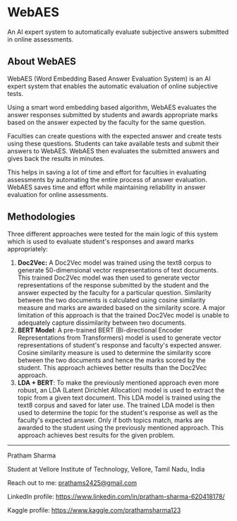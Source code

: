 # WebAES
An AI expert system to automatically evaluate subjective answers submitted in online assessments.

## About WebAES
WebAES (Word Embedding Based Answer Evaluation System) is an AI expert system that enables the automatic evaluation of online subjective tests.

Using a smart word embedding based algorithm, WebAES evaluates the answer responses submitted by students and awards appropriate marks based on the answer expected by the faculty for the same question.

Faculties can create questions with the expected answer and create tests using these questions. Students can take available tests and submit their answers to WebAES. WebAES then evaluates the submitted answers and gives back the results in minutes.

This helps in saving a lot of time and effort for faculties in evaluating assessments by automating the entire process of answer evaluation. WebAES saves time and effort while maintaining reliability in answer evaluation for online assessments.

## Methodologies
Three different approaches were tested for the main logic of this system which is used to evaluate student's responses and award marks appropriately:
1. **Doc2Vec:** A Doc2Vec model was trained using the text8 corpus to generate 50-dimensional vector respresentations of text documents. This trained Doc2Vec model was then used to generate vector representations of the response submitted by the student and the answer expected by the faculty for a particular question. Similarity between the two documents is calculated using cosine similarity measure and marks are awarded based on the similarity score. A major limitation of this approach is that the trained Doc2Vec model is unable to adequately capture dissimilarity between two documents.
2. **BERT Model**: A pre-trained BERT (Bi-directional Encoder Representations from Transformers) model is used to generate vector representations of student's response and faculty's expected answer. Cosine similarity measure is used to determine the similarity score between the two documents and hence the marks scored by the student. This approach achieves better results than the Doc2Vec approach.
3. **LDA + BERT**: To make the previously mentioned approach even more robust, an LDA (Latent Dirichlet Allocation) model is used to extract the topic from a given text document. This LDA model is trained using the text8 corpus and saved for later use. The trained LDA model is then used to determine the topic for the student's response as well as the faculty's expected answer. Only if both topics match, marks are awarded to the student using the previously mentioned approach. This approach achieves best results for the given problem.

---

Pratham Sharma

Student at Vellore Institute of Technology, Vellore, Tamil Nadu, India

Reach out to me: prathams2425@gmail.com

LinkedIn profile: https://www.linkedin.com/in/pratham-sharma-620418178/

Kaggle profile: https://www.kaggle.com/prathamsharma123
